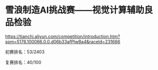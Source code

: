 # 雪浪制造AI挑战赛——视觉计算辅助良品检验
https://tianchi.aliyun.com/competition/introduction.htm?spm=5176.100066.0.0.d06b33afPlwBa4&raceId=231666

初赛排名：53/2403

复赛排名：40/100
